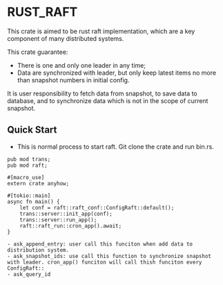 # RUST_RAFT
This crate is aimed to be rust raft  implementation, which are  a key component of many distributed systems. 

This crate guarantee:
- There is one and only one leader in any time;
- Data are synchronized with leader, but only keep latest items no more than snapshot numbers in initial config.
 
 It is user responsibility to fetch data from snapshot, to save data to database, and to synchronize data  which is not in the scope of current snapshot.


  ## Quick Start 
  - This is normal process to start raft.
  Git clone the crate and run bin.rs.
```
pub mod trans;
pub mod raft;

#[macro_use]
extern crate anyhow;

#[tokio::main]
async fn main() {
    let conf = raft::raft_conf::ConfigRaft::default();
    trans::server::init_app(conf);
    trans::server::run_app();
    raft::raft_run::cron_app().await;
}

```


    - ask_append_entry: user call this funciton when add data to distribution system.
    - ask_snapshot_ids: use call this function to synchronize snapshot with leader. cron_app() funciton will call thish funciton every ConfigRaft:: 
    - ask_query_id
